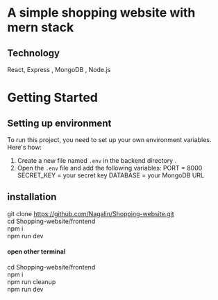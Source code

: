 
# A simple shopping website with mern stack

## Technology
React, Express , MongoDB , Node.js

# Getting Started

## Setting up environment
To run this project, you need to set up your own environment variables. Here's how: 
1. Create a new file named `.env` in the backend directory . 
2.  Open the `.env` file and add the following variables:
     PORT = 8000
     SECRET_KEY = your secret key
     DATABASE = your MongoDB URL

## installation
git clone https://github.com/Nagalin/Shopping-website.git <br />
cd Shopping-website/frontend <br />
npm i <br />
npm run dev <br />

#### open other terminal
cd Shopping-website/frontend <br />
npm i <br />
npm run cleanup <br />
npm run dev <br />
